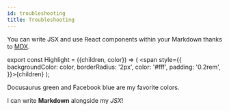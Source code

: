 ```yaml
---
id: troubleshooting
title: Troubleshooting
---
```


You can write JSX and use React components within your Markdown thanks to [MDX](https://mdxjs.com/).

export const Highlight = ({children, color}) => ( <span style={{
      backgroundColor: color,
      borderRadius: '2px',
      color: '#fff',
      padding: '0.2rem',
    }}>{children}</span> );

<Highlight color="#25c2a0">Docusaurus green</Highlight> and <Highlight color="#1877F2">Facebook blue</Highlight> are my favorite colors.

I can write **Markdown** alongside my _JSX_!
